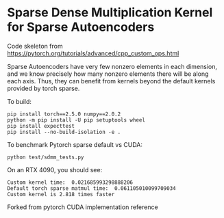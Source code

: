# Sparse Dense Multiplication Kernel for Sparse Autoencoders

Code skeleton from https://pytorch.org/tutorials/advanced/cpp_custom_ops.html

Sparse Autoencoders have very few nonzero elements in each dimension, and we know precisely how many nonzero elements there will be along each axis. Thus, they can benefit from kernels beyond the default kernels provided by torch sparse. 



To build:
```
pip install torch==2.5.0 numpy==2.0.2
python -m pip install -U pip setuptools wheel
pip install expecttest
pip install --no-build-isolation -e .
```


To benchmark Pytorch sparse default vs CUDA:
```
python test/sdmm_tests.py
```
On an RTX 4090, you should see: 

```
Custom kernel time:  0.021685993298888206
Default torch sparse matmul time:  0.061105010099709034
Custom kernel is 2.818 times faster
```

Forked from pytorch CUDA implementation reference
